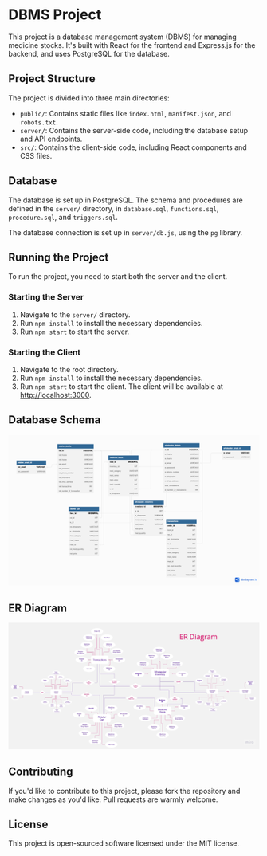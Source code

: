 # DBMS Project

This project is a database management system (DBMS) for managing medicine stocks. It's built with React for the frontend and Express.js for the backend, and uses PostgreSQL for the database.

## Project Structure

The project is divided into three main directories:

- `public/`: Contains static files like `index.html`, `manifest.json`, and `robots.txt`.
- `server/`: Contains the server-side code, including the database setup and API endpoints.
- `src/`: Contains the client-side code, including React components and CSS files.

## Database

The database is set up in PostgreSQL. The schema and procedures are defined in the `server/` directory, in `database.sql`, `functions.sql`, `procedure.sql`, and `triggers.sql`.

The database connection is set up in `server/db.js`, using the `pg` library.

## Running the Project

To run the project, you need to start both the server and the client.

### Starting the Server

1. Navigate to the `server/` directory.
2. Run `npm install` to install the necessary dependencies.
3. Run `npm start` to start the server.

### Starting the Client

1. Navigate to the root directory.
2. Run `npm install` to install the necessary dependencies.
3. Run `npm start` to start the client. The client will be available at [http://localhost:3000](http://localhost:3000).

## Database Schema
<img src="Database_Schema.png">

## ER Diagram
<img src="ER-Diagram.jpg">

## Contributing

If you'd like to contribute to this project, please fork the repository and make changes as you'd like. Pull requests are warmly welcome.

## License

This project is open-sourced software licensed under the MIT license.